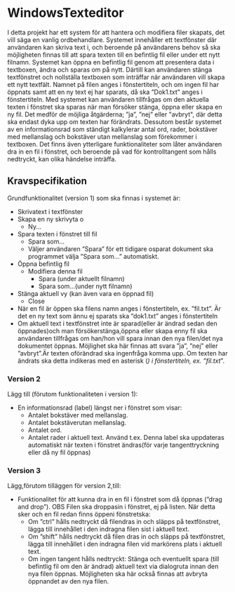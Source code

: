 # WindowsTexteditor
I detta projekt har ett system för att hantera och modifiera filer skapats, det vill säga en vanlig ordbehandlare. Systemet innehåller ett textfönster där användaren kan skriva
text i, och beroende på användarens behov så ska möjligheten finnas till att spara texten till en befintlig fil eller under ett nytt filnamn. Systemet kan öppna en befintlig
fil genom att presentera data i textboxen, ändra och sparas om på nytt. Därtill kan användaren stänga textfönstret och nollställa textboxen som inträffar när användaren vill skapa ett nytt textfält. Namnet på filen anges i fönstertiteln, och om ingen fil har öppnats samt att en ny text ej har sparats, då ska ”Dok1.txt” anges i fönstertiteln. Med systemet kan användaren tillfrågas om den aktuella texten i fönstret ska sparas när man försöker stänga, öppna eller skapa en ny fil. Det medför de möjliga åtgärderna; ”ja”, ”nej” eller "avbryt", där detta ska endast dyka upp om texten har förändrats. Dessutom består systemet av en informationsrad som ständigt kalkylerar antal ord, rader, bokstäver med mellanslag och bokstäver utan mellanslag som förekommer i textboxen. Det finns även ytterligare funktionaliteter som låter användaren dra in en fil i fönstret, och beroende på vad för kontrolltangent som hålls nedtryckt, kan olika händelse inträffa. 

## Kravspecifikation
Grundfunktionalitet (version 1) som ska finnas i systemet är:
- Skrivatext i textfönster
- Skapa en ny skrivyta o
  - Ny... 
- Spara texten i fönstret till fil 
  - Spara som...
  - Väljer användaren ”Spara” för ett tidigare osparat dokument ska programmet välja ”Spara som...” automatiskt. 
- Öppna befintlig fil 
  - Modifiera denna fil 
    - Spara (under aktuellt filnamn) 
    - Spara som...(under nytt filnamn)
- Stänga aktuell vy (kan även vara en öppnad fil)
  - Close
- När en fil är öppen ska filens namn anges i fönstertiteln, ex. ”fil.txt”. Är det en ny text som ännu ej sparats ska ”dok1.txt” anges i fönstertiteln 
- Om aktuell text i textfönstret inte är sparad(eller är ändrad sedan den öppnades)och man försökerstänga,öppna eller skapa enny fil ska användaren tillfrågas om han/hon vill spara innan den nya filen/det nya dokumentet öppnas. Möjlighet ska här finnas att svara ”ja”, ”nej” eller ”avbryt”.Är texten oförändrad ska ingenfråga komma upp. Om texten har ändrats ska detta indikeras med en asterisk (*) i fönstertiteln, ex. ”fil.txt*”. 
### Version 2
Lägg till (förutom funktionaliteten i version 1):
- En informationsrad (label) längst ner i fönstret som visar:
  - Antalet bokstäver med mellanslag. 
  - Antalet bokstäverutan mellanslag. 
  - Antalet ord. 
  - Antalet rader i aktuell text. Använd t.ex.
Denna label ska uppdateras automatiskt när texten i fönstret ändras(för varje tangenttryckning eller då ny fil öppnas)
### Version 3
Lägg,förutom tilläggen för version 2,till:
- Funktionalitet för att kunna dra in en fil i fönstret som då öppnas (”drag and drop”). OBS Filen ska droppasin i fönstret, ej på listen. När detta sker och en fil redan finns öppeni fönstretska: 
  - Om ”ctrl” hålls nedtryckt då filendras in och släpps på textfönstret, lägga till innehållet i den indragna filen sist i aktuell text.
  - Om ”shift” hålls nedtryckt då filen dras in och släpps på textfönstret, lägga till innehållet i den indragna filen vid markörens plats i aktuell text. 
  - Om ingen tangent hålls nedtryckt: Stänga och eventuellt spara (till befintlig fil om den är ändrad) aktuell text via dialogruta innan den nya filen öppnas. Möjligheten ska här också finnas att avbryta öppnandet av den nya filen.
